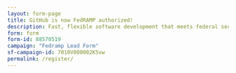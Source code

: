 ```yaml
---
layout: form-page
title: GitHub is now FedRAMP authorized!
description: Fast, flexible software development that meets federal security standards. Want to learn more about GitHub’s FedRAMP authorization? Let’s talk.
form: form
form-id: 88570519
campaign: "Fedramp Lead Form"
sf-campaign-id: 7010V000002K5vw
permalink: /register/
---
```

